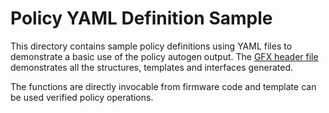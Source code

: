 
# Policy YAML Definition Sample

This directory contains sample policy definitions using YAML files to demonstrate
a basic use of the policy autogen output. The [GFX header file](PolicyDataStructGFX.h)
demonstrates all the structures, templates and interfaces generated.

The functions are directly invocable from firmware code and template can be used
verified policy operations.
